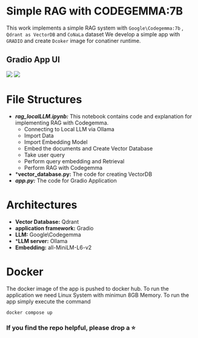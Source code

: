 # Simple RAG with CODEGEMMA:7B 

This work implements a simple RAG system with `Google\Codegemma:7b` , `Qdrant as VectorDB` and `CoNaLa` dataset
We develop a simple app with `GRADIO` and create `Dcoker` image for conatiner runtime.

## Gradio App UI

<img src="https://github.com/swastikmaiti/RAG_with_local_LLM/blob/8d8b0bd8e413bc3e720de6e82162c5bf20e280e7/gradio-ui.png">
<img src="https://github.com/swastikmaiti/RAG_with_local_LLM/blob/8d8b0bd8e413bc3e720de6e82162c5bf20e280e7/llm-output.png">

# File Structures

- ***rag_localLLM.ipynb:*** This notebook contains code and explanation for implementing RAG with Codegemma.
  - Connecting to Local LLM via Ollama
  - Import Data
  - Import Embedding Model
  - Embed the documents and Create Vector Database
  - Take user query
  - Perform query embedding and Retrieval
  - Perform RAG with Codegemma
- ***vector_database.py:** The code for creating VectorDB
- ***app.py:*** The code for Gradio Application

# Architectures

- **Vector Database:** Qdrant
- **application framework:** Gradio
- **LLM:** Google\Codegemma
- ***LLM server:** Ollama
- **Embedding:** all-MiniLM-L6-v2

# Docker 
The docker image of the app is pushed to docker hub. To run the application we need Linux System with minimun 8GB Memory.
To run the app simply execute the command
```
docker compose up
```

### If you find the repo helpful, please drop a ⭐
